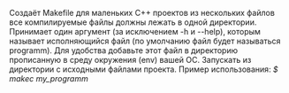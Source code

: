 Создаёт Makefile для маленьких C++ проектов из нескольких файлов
все компилируемые файлы должны лежать в одной директории.
Принимает один аргумент (за исключением -h и --help), которым называет
исполняющийся файл (по умолчанию файл будет называться programm).
Для удобства добавьте этот файл в директорию прописанную в
среду окружения (env) вашей ОС. Запускать из директории с 
исходными файлами проекта.
Пример использования: *$ makec my_programm*
